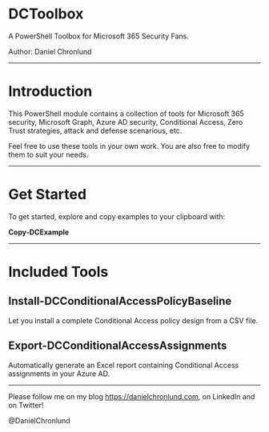 # DCToolbox

A PowerShell Toolbox for Microsoft 365 Security Fans.

Author: Daniel Chronlund

---------------------------------------------------

<h1>Introduction</h1>

This PowerShell module contains a collection of tools for Microsoft 365 security, Microsoft Graph, Azure AD security, Conditional Access, Zero Trust strategies, attack and defense scenarious, etc.

Feel free to use these tools in your own work. You are also free to modify them to suit your needs.

---------------------------------------------------

<h1>Get Started</h1>

To get started, explore and copy examples to your clipboard with:

<b>Copy-DCExample</b>

---------------------------------------------------

<h1>Included Tools</h1>

<h2>Install-DCConditionalAccessPolicyBaseline</h2>

Let you install a complete Conditional Access policy design from a CSV file.

<h2>Export-DCConditionalAccessAssignments</h2>

Automatically generate an Excel report containing Conditional Access assignments in your Azure AD.

---------------------------------------------------

Please follow me on my blog https://danielchronlund.com, on LinkedIn and on Twitter!

@DanielChronlund

